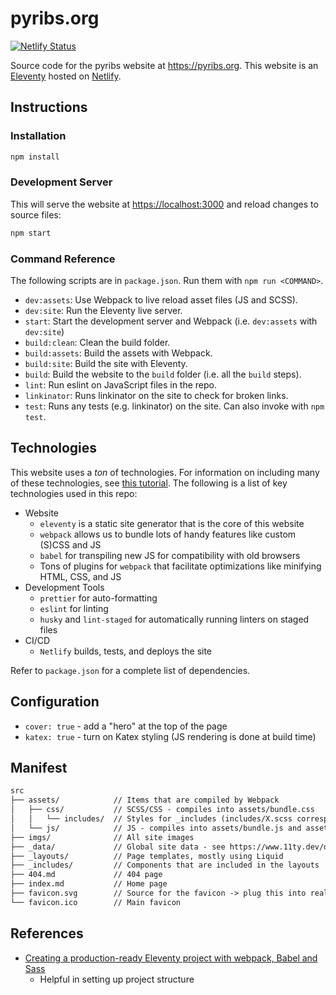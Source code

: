 # pyribs.org

[![Netlify Status](https://api.netlify.com/api/v1/badges/7eb5a678-d4fa-4403-a76a-a6fa63159f04/deploy-status)](https://app.netlify.com/sites/pyribs/deploys)

Source code for the pyribs website at <https://pyribs.org>. This website is an
[Eleventy](https://11ty.dev) hosted on [Netlify](https://netlify.com).

## Instructions

### Installation

```bash
npm install
```

### Development Server

This will serve the website at <https://localhost:3000> and reload changes to
source files:

```bash
npm start
```

### Command Reference

The following scripts are in `package.json`. Run them with `npm run <COMMAND>`.

- `dev:assets`: Use Webpack to live reload asset files (JS and SCSS).
- `dev:site`: Run the Eleventy live server.
- `start`: Start the development server and Webpack (i.e. `dev:assets` with
  `dev:site`)
- `build:clean`: Clean the build folder.
- `build:assets`: Build the assets with Webpack.
- `build:site`: Build the site with Eleventy.
- `build`: Build the website to the `build` folder (i.e. all the `build` steps).
- `lint`: Run eslint on JavaScript files in the repo.
- `linkinator`: Runs linkinator on the site to check for broken links.
- `test`: Runs any tests (e.g. linkinator) on the site. Can also invoke with
  `npm test`.

## Technologies

This website uses a _ton_ of technologies. For information on including many of
these technologies, see
[this tutorial](https://dev.to/stowball/creating-a-production-ready-eleventy-project-with-webpack-babel-and-sass-35ep).
The following is a list of key technologies used in this repo:

- Website
  - `eleventy` is a static site generator that is the core of this website
  - `webpack` allows us to bundle lots of handy features like custom (S)CSS and
    JS
  - `babel` for transpiling new JS for compatibility with old browsers
  - Tons of plugins for `webpack` that facilitate optimizations like minifying
    HTML, CSS, and JS
- Development Tools
  - `prettier` for auto-formatting
  - `eslint` for linting
  - `husky` and `lint-staged` for automatically running linters on staged files
- CI/CD
  - `Netlify` builds, tests, and deploys the site

Refer to `package.json` for a complete list of dependencies.

## Configuration

- `cover: true` - add a "hero" at the top of the page
- `katex: true` - turn on Katex styling (JS rendering is done at build time)

## Manifest

```txt
src
├── assets/            // Items that are compiled by Webpack
│   ├── css/           // SCSS/CSS - compiles into assets/bundle.css
│   │   └── includes/  // Styles for _includes (includes/X.scss corresponds to _includes/X.liquid)
│   └── js/            // JS - compiles into assets/bundle.js and assets/vendor.js
├── imgs/              // All site images
├── _data/             // Global site data - see https://www.11ty.dev/docs/data-global/
├── _layouts/          // Page templates, mostly using Liquid
├── _includes/         // Components that are included in the layouts
├── 404.md             // 404 page
├── index.md           // Home page
├── favicon.svg        // Source for the favicon -> plug this into realfavicongenerator.net
└── favicon.ico        // Main favicon
```

## References

- [Creating a production-ready Eleventy project with webpack, Babel and Sass](https://dev.to/stowball/creating-a-production-ready-eleventy-project-with-webpack-babel-and-sass-35ep)
  - Helpful in setting up project structure
